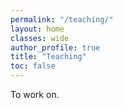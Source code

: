 ```yaml
---
permalink: "/teaching/"
layout: home
classes: wide
author_profile: true
title: "Teaching"
toc: false
---
```


To work on.
